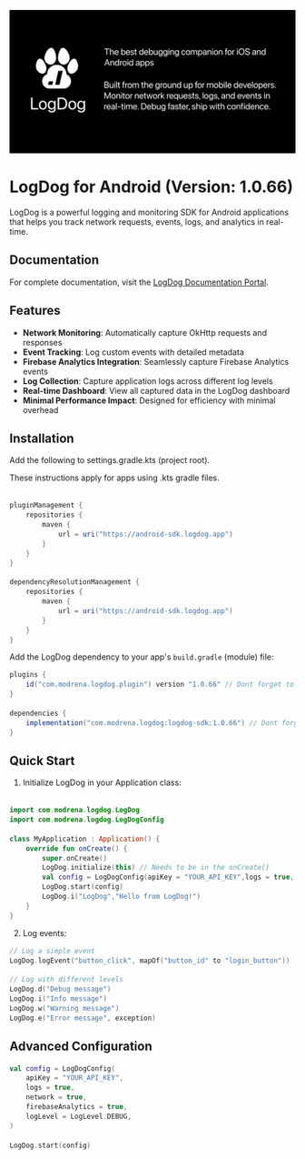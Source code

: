 ![LogDog Feature Graphic](feature-graphic.png)

# LogDog for Android (Version: 1.0.66)

LogDog is a powerful logging and monitoring SDK for Android applications that helps you track network requests, events, logs, and analytics in real-time.

## Documentation

For complete documentation, visit the [LogDog Documentation Portal](https://docs.logdog.app).

## Features

- **Network Monitoring**: Automatically capture OkHttp requests and responses
- **Event Tracking**: Log custom events with detailed metadata
- **Firebase Analytics Integration**: Seamlessly capture Firebase Analytics events
- **Log Collection**: Capture application logs across different log levels
- **Real-time Dashboard**: View all captured data in the LogDog dashboard
- **Minimal Performance Impact**: Designed for efficiency with minimal overhead

## Installation

Add the following to settings.gradle.kts (project root).

These instructions apply for apps using .kts gradle files.

```gradle

pluginManagement {
    repositories {
        maven {
            url = uri("https://android-sdk.logdog.app")
        }
    }
}

dependencyResolutionManagement {
    repositories {
        maven {
            url = uri("https://android-sdk.logdog.app")
        }
    }
}
```

Add the LogDog dependency to your app's `build.gradle` (module) file:

```gradle
plugins {
    id("com.modrena.logdog.plugin") version "1.0.66" // Dont forget to set the desired version
}

dependencies {
    implementation("com.modrena.logdog:logdog-sdk:1.0.66") // Dont forget to set the desired version
}
```

## Quick Start

1. Initialize LogDog in your Application class:

```kotlin

import com.modrena.logdog.LogDog
import com.modrena.logdog.LogDogConfig

class MyApplication : Application() {
    override fun onCreate() {
        super.onCreate()
        LogDog.initialize(this) // Needs to be in the onCreate()
        val config = LogDogConfig(apiKey = "YOUR_API_KEY",logs = true, network = true, events = true)
        LogDog.start(config)
        LogDog.i("LogDog","Hello from LogDog!")
    }
}
```


2. Log events:

```kotlin
// Log a simple event
LogDog.logEvent("button_click", mapOf("button_id" to "login_button"))

// Log with different levels
LogDog.d("Debug message")
LogDog.i("Info message")
LogDog.w("Warning message")
LogDog.e("Error message", exception)
```

## Advanced Configuration

```kotlin
val config = LogDogConfig(
    apiKey = "YOUR_API_KEY",
    logs = true,
    network = true,
    firebaseAnalytics = true,
    logLevel = LogLevel.DEBUG,
)

LogDog.start(config)
```